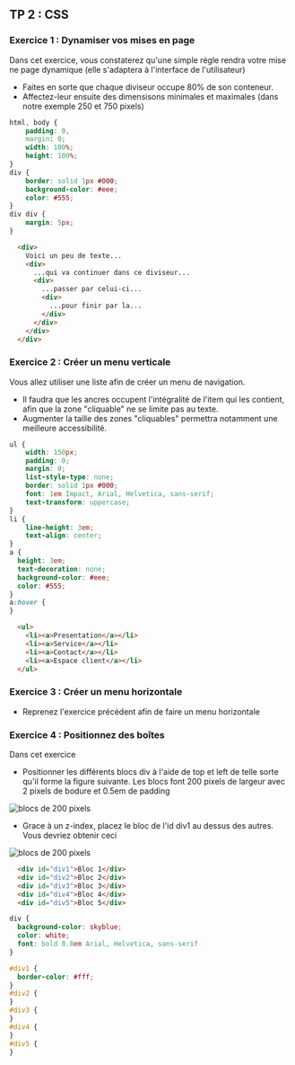 ## TP 2 : CSS
### Exercice 1 : Dynamiser vos mises en page

Dans cet exercice, vous constaterez qu'une simple régle rendra votre mise ne page dynamique (elle s'adaptera à l'interface de l'utilisateur)

- Faites en sorte que chaque diviseur occupe 80% de son conteneur. 
- Affectez-leur ensuite des dimensisons minimales et maximales (dans notre exemple 250 et 750 pixels)

```css
html, body {
    padding: 0,
    margin: 0;
    width: 100%;
    height: 100%;
}
div {
    border: solid 1px #000;
    background-color: #eee;
    color: #555;
}
div div {
    margin: 5px;
}
```

```html
  <div>
    Voici un peu de texte...
    <div>
      ...qui va continuer dans ce diviseur...
      <div>
        ...passer par celui-ci...
        <div>
          ...pour finir par la...
        </div>
      </div>
    </div>
  </div>
```
### Exercice 2 : Créer un menu verticale
Vous allez utiliser une liste afin de créer un menu de navigation. 
- Il faudra que les ancres <a> occupent l'intégralité de l'item qui les contient, afin que la zone "cliquable" ne se limite pas au texte. 
- Augmenter la taille des zones "cliquables" permettra notamment une meilleure accessibilité.

```css
ul {
    width: 150px;
    padding: 0;
    margin: 0;
    list-style-type: none;
    border: solid 1px #000;
    font: 1em Impact, Arial, Helvetica, sans-serif;
    text-transform: uppercase;
}
li {
    line-height: 3em;
    text-align: center;
}
a { 
  height: 3em;
  text-decoration: none;
  background-color: #eee;
  color: #555;
}
a:hover {
}
```

```html
  <ul>
    <li><a>Presentation</a></li>
    <li><a>Service</a></li>
    <li><a>Contact</a></li>
    <li><a>Espace client</a></li>
  </ul>
```

### Exercice 3 : Créer un menu horizontale
- Reprenez l'exercice précédent afin de faire un menu horizontale

### Exercice 4 : Positionnez des boîtes
Dans cet exercice
- Positionner les différents blocs div à l'aide de top et left de telle sorte qu'il forme la figure suivante. Les blocs font 200 pixels de largeur avec 2 pixels de bodure et 0.5em de padding

![blocs de 200 pixels](https://github.com/techmindconsulting/workshop-css/blob/main/tp-2-exo-4-img-1.jpg)

- Grace à un z-index, placez le bloc de l'id div1 au dessus des autres. Vous devriez obtenir ceci

![blocs de 200 pixels](https://github.com/techmindconsulting/workshop-css/blob/main/tp-2-exo-4-img-2.jpg)

```html
  <div id="div1">Bloc 1</div>
  <div id="div2">Bloc 2</div>
  <div id="div3">Bloc 3</div>
  <div id="div4">Bloc 4</div>
  <div id="div5">Bloc 5</div>
```

```css
div {
  background-color: skyblue;
  color: white;
  font: bold 0.8em Arial, Helvetica, sans-serif
}

#div1 {
  border-color: #fff;
}
#div2 {
}
#div3 {
}
#div4 {
}
#div5 {
}
```

